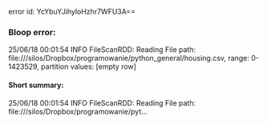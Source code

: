 error id: YcYbuYJihyloHzhr7WFU3A==
### Bloop error:

25/06/18 00:01:54 INFO FileScanRDD: Reading File path: file://<HOME>/silos/Dropbox/programowanie/python_general/housing.csv, range: 0-1423529, partition values: [empty row]
#### Short summary: 

25/06/18 00:01:54 INFO FileScanRDD: Reading File path: file://<HOME>/silos/Dropbox/programowanie/pyt...